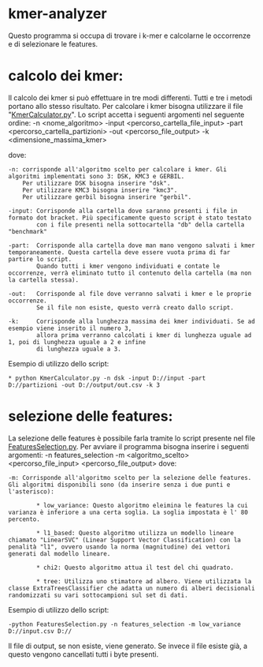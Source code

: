 # kmer-analyzer
 Questo programma si occupa di trovare i k-mer e calcolarne le occorrenze e di selezionare le features.

# calcolo dei kmer:
Il calcolo dei kmer si può effettuare in tre modi differenti. Tutti e tre i metodi portano allo stesso risultato.
Per calcolare i kmer bisogna utilizzare il file "[KmerCalculator.py](KmerCalculator.py)". Lo script accetta i seguenti argomenti nel seguente ordine:
 -n <nome_algoritmo> -input <percorso_cartella_file_input> -part <percorso_cartella_partizioni> -out <percorso_file_output> -k <dimensione_massima_kmer>

dove:
    
    -n: corrisponde all'algoritmo scelto per calcolare i kmer. Gli algoritmi implementati sono 3: DSK, KMC3 e GERBIL.
        Per utilizzare DSK bisogna inserire "dsk". 
        Per utilizzare KMC3 bisogna inserire "kmc3". 
        Per utilizzare gerbil bisogna inserire "gerbil".

    -input: Corrisponde alla cartella dove saranno presenti i file in formato dot bracket. Più specificamente questo script è stato testato 
            con i file presenti nella sottocartella "db" della cartella "benchmark"

    -part:  Corrisponde alla cartella dove man mano vengono salvati i kmer temporaneamente. Questa cartella deve essere vuota prima di far partire lo script.
            Quando tutti i kmer vengono individuati e contate le occorrenze, verrà eliminato tutto il contenuto della cartella (ma non la cartella stessa).

    -out:   Corrisponde al file dove verranno salvati i kmer e le proprie occorrenze. 
            Se il file non esiste, questo verrà creato dallo script.

    -k:     Corrisponde alla lunghezza massima dei kmer individuati. Se ad esempio viene inserito il numero 3, 
            allora prima verranno calcolati i kmer di lunghezza uguale ad 1, poi di lunghezza uguale a 2 e infine 
            di lunghezza uguale a 3.

Esempio di utilizzo dello script:
    
    * python KmerCalculator.py -n dsk -input D://input -part D://partizioni -out D://output/out.csv -k 3

# selezione delle features:
La selezione delle features è possibile farla tramite lo script presente nel file [FeaturesSelection.py](FeaturesSelection.py). Per avviare il programma bisogna inserire i seguenti argomenti:
-n features_selection -m <algoritmo_scelto> <percorso_file_input> <percorso_file_output>
dove:
    
    -m: Corrisponde all'algoritmo scelto per la selezione delle features. Gli algoritmi disponibili sono (da inserire senza i due punti e l'asterisco):
              
            * low_variance: Questo algoritmo eleimina le features la cui varianza è inferiore a una certa soglia. La soglia impostata è l' 80 percento.
            
            * l1_based: Questo algoritmo utilizza un modello lineare chiamato "LinearSVC" (Linear Support Vector Classification) con la penalità "l1", ovvero usando la norma (magnitudine) dei vettori generati dal modello lineare. 
    
            * chi2: Questo algoritmo attua il test del chi quadrato.

            * tree: Utilizza uno stimatore ad albero. Viene utilizzata la classe ExtraTreesClassifier che adatta un numero di alberi decisionali randomizzati su vari sottocampioni sul set di dati.

Esempio di utilizzo dello script:
    
    -python FeaturesSelection.py -n features_selection -m low_variance D://input.csv D:// 
Il file di output, se non esiste, viene generato. Se invece il file esiste già, a questo vengono cancellati tutti i byte presenti. 


